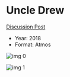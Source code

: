 # Uncle Drew

[Discussion Post](https://www.avsforum.com/threads/bass-eq-for-filtered-movies.2995212/post-56835730)

* Year: 2018
* Format: Atmos

![img 0](https://fanart.tv/fanart/movies/474335/moviethumb/uncle-drew-5b9b8a28705f7.jpg)

![img 1](https://i.imgur.com/t1VJ9ef.png)

